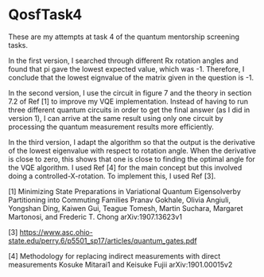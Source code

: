 # QosfTask4

These are my attempts at task 4 of the quantum mentorship screening tasks. 

In the first version, I searched through different Rx rotation angles and found that pi gave the lowest expected value, which was -1. Therefore, I conclude that the lowest eignvalue of the matrix given in the question is -1.

In the second version, I use the circuit in figure 7 and the theory in section 7.2 of Ref [1] to improve my VQE implementation. Instead of having to run three different quantum circuits in order to get the final answer (as I did in version 1), I can arrive at the same result using only one circuit by processing the quantum measurement results more efficiently.

In the third version, I adapt the algorithm so that the output is the derivative of the lowest eigenvalue with respect to rotation angle. When the derivative is close to zero, this shows that one is close to finding the optimal angle for the VQE algorithm. I used Ref [4] for the main concept but this involved doing a controlled-X-rotation. To implement this, I used Ref [3].

[1]
Minimizing State Preparations in Variational Quantum Eigensolverby Partitioning into Commuting Families
Pranav Gokhale, Olivia Angiuli, Yongshan Ding, Kaiwen Gui, Teague Tomesh, Martin Suchara, Margaret Martonosi, and Frederic T. Chong
arXiv:1907.13623v1
    
[3]
https://www.asc.ohio-state.edu/perry.6/p5501_sp17/articles/quantum_gates.pdf

[4]
Methodology for replacing indirect measurements with direct measurements
Kosuke  Mitarai1 and  Keisuke  Fujii
arXiv:1901.00015v2
